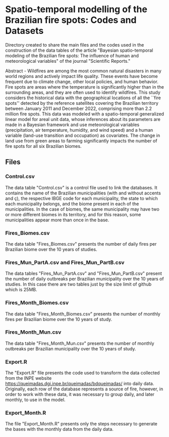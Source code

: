 # Spatio-temporal modelling of the Brazilian fire spots: Codes and Datasets

Directory created to share the main files and the codes used in the construction of the data tables of the article "Bayesian spatio-temporal modeling of the Brazilian fire spots: The influence of human and meteorological variables" of the journal "Scientific Reports."

Abstract - Wildfires are among the most common natural disasters in many world regions and actively impact life quality. These events have become frequent due to climate change, other local policies, and human behavior. Fire spots are areas where the temperature is significantly higher than in the surrounding areas, and they are often used to identify wildfires. This study considers the historical data with the geographical locations of all the ``fire spots'' detected by the reference satellites covering the Brazilian territory between January 2011 and December 2022, comprising more than 2.2 million fire spots. This data was modeled with a spatio-temporal generalized linear model for areal unit data, whose inferences about its parameters are made in a Bayesian framework and use meteorological variables (precipitation, air temperature, humidity, and wind speed) and a human variable  (land-use transition and occupation) as covariates. The change in land use from green areas to farming significantly impacts the number of fire spots for all six Brazilian biomes.

## Files

### Control.csv

The data table "Control.csv" is a control file used to link the databases. It contains the name of the Brazilian municipalities (with and without accents and ç), the respective IBGE code for each municipality, the state to which each municipality belongs, and the biome present in each of the municipalities. In the case of biomes, the same municipality may have two or more different biomes in its territory, and for this reason, some municipalities appear more than once in the base.

### Fires_Biomes.csv

The data table "Fires_Biomes.csv" presents the number of daily fires per Brazilian biome over the 10 years of studies.

### Fires_Mun_PartA.csv and Fires_Mun_PartB.csv

The data tables "Fires_Mun_PartA.csv" and "Fires_Mun_PartB.csv" present the number of daily outbreaks per Brazilian municipality over the 10 years of studies. In this case there are two tables just by the size limit of github which is 25MB.

### Fires_Month_Biomes.csv

The data table "Fires_Month_Biomes.csv" presents the number of monthly fires per Brazilian biome over the 10 years of study.

### Fires_Month_Mun.csv

The data table "Fires_Month_Mun.csv" presents the number of monthly outbreaks per Brazilian municipality over the 10 years of study.

### Export.R

The "Export.R" file presents the code used to transform the data collected from the INPE website https://queimadas.dgi.inpe.br/queimadas/bdqueimadas/ into daily data. Originally, each row of the database represents a source of fire, however, in order to work with these data, it was necessary to group daily, and later monthly, to use in the model.

### Export_Month.R

The file "Export_Month.R" presents only the steps necessary to generate the bases with the monthly data from the daily data.
